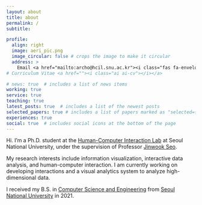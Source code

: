 ```yaml
---
layout: about
title: about
permalink: /
subtitle: 

profile:
  align: right
  image: aeri_pic.png
  image_circular: false # crops the image to make it circular
  address: >
    Email <a href="mailto:archo@hcil.snu.ac.kr"><i class="fas fa-envelope""></i></a><br> 
# Curriculum Vitae <a href=""><i class="ai ai-cv"></i></a>

# news: true  # includes a list of news items
working: true
service: true
teaching: true
latest_posts: true  # includes a list of the newest posts
selected_papers: true # includes a list of papers marked as "selected={true}"
experiences: true
social: true  # includes social icons at the bottom of the page
---
```


Hi. I’m a Ph.D. student at the [Human-Computer Interaction Lab](http://hcil.snu.ac.kr/) at Seoul National University, under the supervision of Professor [Jinwook Seo](http://hcil.snu.ac.kr/people/jinwook-seo). 


My research interests include information visualization, interactive data analysis, and human-computer interaction. I am currently working on developing interactions and a visual analytics system to analyze high-dimensional data.

I received my B.S. in [Computer Science and Engineering](https://cse.snu.ac.kr/) from [Seoul National University](https://www.snu.ac.kr/) in 2021.